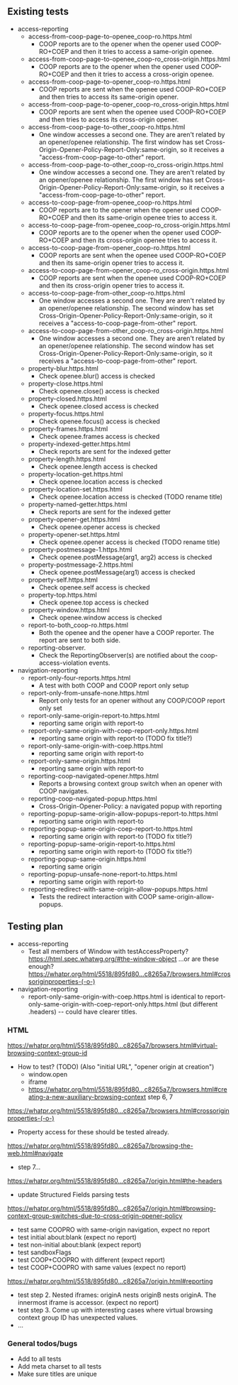 ## Existing tests ##

- access-reporting
  - access-from-coop-page-to-openee_coop-ro.https.html
    - COOP reports are to the opener when the opener used COOP-RO+COEP and then it tries to access a same-origin openee.
  - access-from-coop-page-to-openee_coop-ro_cross-origin.https.html
    - COOP reports are to the opener when the opener used COOP-RO+COEP and then it
  tries to access a cross-origin openee.
  - access-from-coop-page-to-opener_coop-ro.https.html
    - COOP reports are sent when the openee used COOP-RO+COEP and then tries to access its same-origin opener.
  - access-from-coop-page-to-opener_coop-ro_cross-origin.https.html
    - COOP reports are sent when the openee used COOP-RO+COEP and then tries to access its cross-origin opener.
  - access-from-coop-page-to-other_coop-ro.https.html
    - One window accesses a second one. They are aren't related by an opener/openee relationship. The first window has set Cross-Origin-Opener-Policy-Report-Only:same-origin, so it receives a "access-from-coop-page-to-other" report.
  - access-from-coop-page-to-other_coop-ro_cross-origin.https.html
    - One window accesses a second one. They are aren't related by an opener/openee relationship. The first window has set Cross-Origin-Opener-Policy-Report-Only:same-origin, so it receives a "access-from-coop-page-to-other" report.
  - access-to-coop-page-from-openee_coop-ro.https.html
    - COOP reports are to the opener when the opener used COOP-RO+COEP and then its
  same-origin openee tries to access it.
  - access-to-coop-page-from-openee_coop-ro_cross-origin.https.html
    - COOP reports are to the opener when the opener used COOP-RO+COEP and then its
  cross-origin openee tries to access it.
  - access-to-coop-page-from-opener_coop-ro.https.html
    - COOP reports are sent when the openee used COOP-RO+COEP and then its
  same-origin opener tries to access it.
  - access-to-coop-page-from-opener_coop-ro_cross-origin.https.html
    - COOP reports are sent when the openee used COOP-RO+COEP and then its
  cross-origin opener tries to access it.
  - access-to-coop-page-from-other_coop-ro.https.html
    - One window accesses a second one. They are aren't related by an opener/openee relationship. The second window has set Cross-Origin-Opener-Policy-Report-Only:same-origin, so it receives a "access-to-coop-page-from-other" report.
  - access-to-coop-page-from-other_coop-ro_cross-origin.https.html
    - One window accesses a second one. They are aren't related by an opener/openee relationship. The second window has set Cross-Origin-Opener-Policy-Report-Only:same-origin, so it receives a "access-to-coop-page-from-other" report.
  - property-blur.https.html
    - Check openee.blur() access is checked
  - property-close.https.html
    - Check openee.close() access is checked
  - property-closed.https.html
    - Check openee.closed access is checked
  - property-focus.https.html
    - Check openee.focus() access is checked
  - property-frames.https.html
    - Check openee.frames access is checked
  - property-indexed-getter.https.html
    - Check reports are sent for the indexed getter
  - property-length.https.html
    - Check openee.length access is checked
  - property-location-get.https.html
    - Check openee.location access is checked
  - property-location-set.https.html
    - Check openee.location access is checked (TODO rename title)
  - property-named-getter.https.html
    - Check reports are sent for the indexed getter
  - property-opener-get.https.html
    - Check openee.opener access is checked
  - property-opener-set.https.html
    - Check openee.opener access is checked (TODO rename title)
  - property-postmessage-1.https.html
    - Check openee.postMessage(arg1, arg2) access is checked
  - property-postmessage-2.https.html
    - Check openee.postMessage(arg1) access is checked
  - property-self.https.html
    - Check openee.self access is checked
  - property-top.https.html
    - Check openee.top access is checked
  - property-window.https.html
    - Check openee.window access is checked
  - report-to-both_coop-ro.https.html
    - Both the openee and the opener have a COOP reporter. The report are sent to both side.
  - reporting-observer.
    - Check the ReportingObserver(s) are notified about the coop-access-violation events.
- navigation-reporting
  - report-only-four-reports.https.html
    - A test with both COOP and COOP report only setup
  - report-only-from-unsafe-none.https.html
    - Report only tests for an opener without any COOP/COOP report only set
  - report-only-same-origin-report-to.https.html
    - reporting same origin with report-to
  - report-only-same-origin-with-coep-report-only.https.html
    - reporting same origin with report-to (TODO fix title?)
  - report-only-same-origin-with-coep.https.html
    - reporting same origin with report-to
  - report-only-same-origin.https.html
    - reporting same origin with report-to
  - reporting-coop-navigated-opener.https.html
    - Reports a browsing context group switch when an opener with COOP navigates.
  - reporting-coop-navigated-popup.https.html
    - Cross-Origin-Opener-Policy: a navigated popup with reporting
  - reporting-popup-same-origin-allow-popups-report-to.https.html
    - reporting same origin with report-to
  - reporting-popup-same-origin-coep-report-to.https.html
    - reporting same origin with report-to (TODO fix title?)
  - reporting-popup-same-origin-report-to.https.html
    - reporting same origin with report-to (TODO fix title?)
  - reporting-popup-same-origin.https.html
    - reporting same origin
  - reporting-popup-unsafe-none-report-to.https.html
    - reporting same origin with report-to
  - reporting-redirect-with-same-origin-allow-popups.https.html
    - Tests the redirect interaction with COOP same-origin-allow-popups.

## Testing plan ##



- access-reporting
  - Test all members of Window with testAccessProperty? https://html.spec.whatwg.org/#the-window-object ...or are these enough? https://whatpr.org/html/5518/895fd80...c8265a7/browsers.html#crossoriginproperties-(-o-)
- navigation-reporting
  - report-only-same-origin-with-coep.https.html is identical to report-only-same-origin-with-coep-report-only.https.html (but different .headers) -- could have clearer titles.



### HTML ###

https://whatpr.org/html/5518/895fd80...c8265a7/browsers.html#virtual-browsing-context-group-id

- How to test? (TODO) (Also "initial URL", "opener origin at creation")
  - window.open
  - iframe
  - https://whatpr.org/html/5518/895fd80...c8265a7/browsers.html#creating-a-new-auxiliary-browsing-context step 6, 7

https://whatpr.org/html/5518/895fd80...c8265a7/browsers.html#crossoriginproperties-(-o-)
- Property access for these should be tested already.

https://whatpr.org/html/5518/895fd80...c8265a7/browsing-the-web.html#navigate

- step 7...

https://whatpr.org/html/5518/895fd80...c8265a7/origin.html#the-headers

- update Structured Fields parsing tests

https://whatpr.org/html/5518/895fd80...c8265a7/origin.html#browsing-context-group-switches-due-to-cross-origin-opener-policy

- test same COOPRO with same-origin navigation, expect no report
- test initial about:blank (expect no report)
- test non-initial about:blank (expect report)
- test sandboxFlags
- test COOP+COOPRO with different  (expect report)
- test COOP+COOPRO with same values (expect no report)

https://whatpr.org/html/5518/895fd80...c8265a7/origin.html#reporting

- test step 2. Nested iframes: originA nests originB nests originA. The innermost iframe is accessor. (expect no report)
- test step 3. Come up with interesting cases where virtual browsing context group ID has unexpected values.
- ...

### General todos/bugs ###

- Add <!doctype html> to all tests
- Add meta charset to all tests
- Make sure titles are unique
